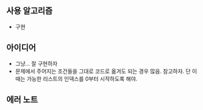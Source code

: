 ## 사용 알고리즘
- 구현
## 아이디어
- 그냥... 잘 구현하자
- 문제에서 주어지는 조건들을 그대로 코드로 옮겨도 되는 경우 많음. 참고하자. 단 이때는 가능한 리스트의 인덱스를 0부터 시작하도록 해야.
## 에러 노트
